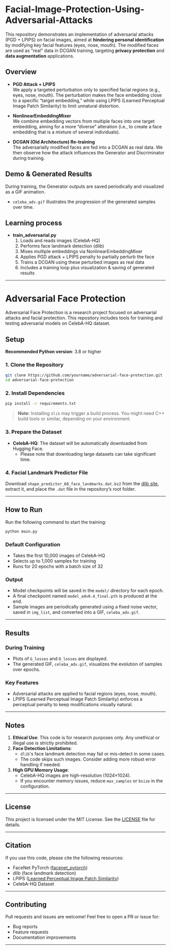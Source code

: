 # Facial-Image-Protection-Using-Adversarial-Attacks

This repository demonstrates an implementation of adversarial attacks (PGD + LPIPS) on facial images, aimed at **hindering personal identification** by modifying key facial features (eyes, nose, mouth). The modified faces are used as "real" data in DCGAN training, targeting **privacy protection** and **data augmentation** applications.


## Overview

- **PGD Attack + LPIPS**  
  We apply a targeted perturbation only to specified facial regions (e.g., eyes, nose, mouth). The perturbation makes the face embedding close to a specific “target embedding,” while using LPIPS (Learned Perceptual Image Patch Similarity) to limit unnatural distortion.

- **NonlinearEmbeddingMixer**  
  We combine embedding vectors from multiple faces into one target embedding, aiming for a more “diverse” alteration (i.e., to create a face embedding that is a mixture of several individuals).

- **DCGAN (Old Architecture) Re-training**  
  The adversarially modified faces are fed into a DCGAN as real data. We then observe how the attack influences the Generator and Discriminator during training.


<!-- You could insert a diagram or sample facial image modifications here, for better illustration (e.g.): -->
<!-- ![Overall Architecture](path/to/architecture.png) -->



## Demo & Generated Results

During training, the Generator outputs are saved periodically and visualized as a GIF animation.  
- `celeba_adv.gif` illustrates the progression of the generated samples over time.

<!-- Insert actual generated sample images or GIFs here (e.g.): -->
<!-- ![Sample Generation](path/to/generated_samples.gif) -->



## Learning process
- **train_adversarial.py**  
  1. Loads and reads images (CelebA-HQ)  
  2. Performs face landmark detection (dlib)  
  3. Mixes multiple embeddings via NonlinearEmbeddingMixer  
  4. Applies PGD attack + LPIPS penalty to partially perturb the face  
  5. Trains a DCGAN using these perturbed images as real data  
  6. Includes a training loop plus visualization & saving of generated results  

---

# Adversarial Face Protection

Adversarial Face Protection is a research project focused on adversarial attacks and facial protection. This repository includes tools for training and testing adversarial models on CelebA-HQ dataset.


## Setup

**Recommended Python version**: 3.8 or higher

### 1. Clone the Repository

```bash
git clone https://github.com/yourname/adversarial-face-protection.git
cd adversarial-face-protection
```

### 2. Install Dependencies

```bash
pip install -r requirements.txt
```

> **Note**: Installing `dlib` may trigger a build process. You might need C++ build tools or similar, depending on your environment.

### 3. Prepare the Dataset

- **CelebA-HQ**: The dataset will be automatically downloaded from Hugging Face.
  - Please note that downloading large datasets can take significant time.

### 4. Facial Landmark Predictor File

Download `shape_predictor_68_face_landmarks.dat.bz2` from the [dlib site](https://github.com/italojs/facial-landmarks-recognition/blob/master/shape_predictor_68_face_landmarks.dat), extract it, and place the `.dat` file in the repository’s root folder.

---

## How to Run

Run the following command to start the training:

```bash
python main.py
```

### Default Configuration

- Takes the first 10,000 images of CelebA-HQ
- Selects up to 1,000 samples for training
- Runs for 20 epochs with a batch size of 32

### Output

- Model checkpoints will be saved in the `model/` directory for each epoch.
- A final checkpoint named `model_adv0.4_final.pth` is produced at the end.
- Sample images are periodically generated using a fixed noise vector, saved in `img_list`, and converted into a GIF, `celeba_adv.gif`.

---

## Results

### During Training

- Plots of `G_losses` and `D_losses` are displayed.
- The generated GIF, `celeba_adv.gif`, visualizes the evolution of samples over epochs.

### Key Features

- Adversarial attacks are applied to facial regions (eyes, nose, mouth).
- LPIPS (Learned Perceptual Image Patch Similarity) enforces a perceptual penalty to keep modifications visually natural.

<!-- Optional: Add visual aids -->
<!-- ![Loss Curve](path/to/loss_plot.png) -->
<!-- ![Before & After Attack](path/to/before_after.png) -->

---

## Notes

1. **Ethical Use**: This code is for research purposes only. Any unethical or illegal use is strictly prohibited.
2. **Face Detection Limitations**: 
   - `dlib`'s face landmark detection may fail or mis-detect in some cases.
   - The code skips such images. Consider adding more robust error handling if needed.
3. **High GPU Memory Usage**:
   - CelebA-HQ images are high-resolution (1024×1024).
   - If you encounter memory issues, reduce `max_samples` or `bsize` in the configuration.

---

## License

This project is licensed under the MIT License. See the [LICENSE](LICENSE) file for details.

---

## Citation

If you use this code, please cite the following resources:

- FaceNet PyTorch ([facenet_pytorch](https://github.com/timesler/facenet-pytorch))
- dlib (face landmark detection)
- LPIPS ([Learned Perceptual Image Patch Similarity](https://github.com/richzhang/PerceptualSimilarity))
- CelebA-HQ Dataset

---

## Contributing

Pull requests and issues are welcome! Feel free to open a PR or issue for:

- Bug reports
- Feature requests
- Documentation improvements

---
